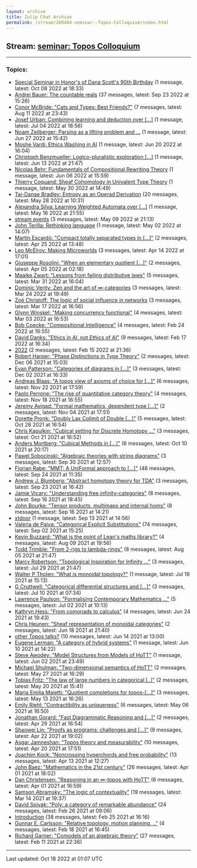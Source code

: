 ```yaml
---
layout: archive
title: Zulip Chat Archive
permalink: /stream/269484-seminar:-Topos-Colloquium/index.html
---
```


## Stream: [seminar: Topos Colloquium](https://mattecapu.github.io/ct-zulip-archive/stream/269484-seminar:-Topos-Colloquium/index.html)
---

### Topics:

* [Special Seminar in Honor's of Dana Scott's 90th Birthday](topic/topic_Special.20Seminar.20in.20Honor's.20of.20Dana.20Scott's.2090th.20Birthday.html) (1 message, latest: Oct 08 2022 at 18:33)
* [Andrej Bauer: The countable reals](topic/topic_Andrej.20Bauer.3A.20The.20countable.20reals.html) (37 messages, latest: Sep 23 2022 at 15:26)
* [Conor McBride: "Cats and Types: Best Friends?"](topic/topic_Conor.20McBride.3A.20.22Cats.20and.20Types.3A.20Best.20Friends.3F.22.html) (7 messages, latest: Aug 11 2022 at 23:43)
* [Josef Urban: Combining learning and deduction over \[...\]](topic/topic_Josef.20Urban.3A.20Combining.20learning.20and.20deduction.20over.20.5B.2E.2E.2E.5D.html) (1 message, latest: Jul 04 2022 at 18:56)
* [Noam Zeilberger: Parsing as a lifting problem and ...](topic/topic_Noam.20Zeilberger.3A.20Parsing.20as.20a.20lifting.20problem.20and.20.2E.2E.2E.html) (1 message, latest: Jun 27 2022 at 15:42)
* [Moshe Vardi: Ethics Washing in AI](topic/topic_Moshe.20Vardi.3A.20Ethics.20Washing.20in.20AI.html) (1 message, latest: Jun 20 2022 at 16:04)
* [Christoph Benzmueller: Logico-pluralistic exploration \[...\]](topic/topic_Christoph.20Benzmueller.3A.20Logico-pluralistic.20exploration.20.5B.2E.2E.2E.5D.html) (1 message, latest: Jun 13 2022 at 21:47)
* [Nicolas Behr: Fundamentals of Compositional Rewriting Theory](topic/topic_Nicolas.20Behr.3A.20Fundamentals.20of.20Compositional.20Rewriting.20Theory.html) (1 message, latest: Jun 06 2022 at 15:59)
* [Thierry Coquand: Sheaf Cohomology in Univalent Type Theory](topic/topic_Thierry.20Coquand.3A.20Sheaf.20Cohomology.20in.20Univalent.20Type.20Theory.html) (1 message, latest: May 30 2022 at 14:49)
* [Tai-Danae Bradley: Entropy as an Operad Derivation](topic/topic_Tai-Danae.20Bradley.3A.20Entropy.20as.20an.20Operad.20Derivation.html) (20 messages, latest: May 28 2022 at 10:31)
* [Alexandra Silva: Learning Weighted Automata over \[...\]](topic/topic_Alexandra.20Silva.3A.20Learning.20Weighted.20Automata.20over.20.5B.2E.2E.2E.5D.html) (1 message, latest: May 16 2022 at 21:55)
* [stream events](topic/topic_stream.20events.html) (3 messages, latest: May 09 2022 at 21:13)
* [John Terilla: Rethinking language](topic/topic_John.20Terilla.3A.20Rethinking.20language.html) (1 message, latest: May 02 2022 at 14:07)
* [Martín Escardó: "Compact totally separated types in \[...\]"](topic/topic_Mart.C3.ADn.20Escard.C3.B3.3A.20.22Compact.20totally.20separated.20types.20in.20.5B.2E.2E.2E.5D.22.html) (2 messages, latest: Apr 25 2022 at 13:48)
* [Leo McElroy: Making Microworlds](topic/topic_Leo.20McElroy.3A.20Making.20Microworlds.html) (3 messages, latest: Apr 14 2022 at 17:01)
* [Giuseppe Rosolini: "When an elementary quotient \[...\]"](topic/topic_Giuseppe.20Rosolini.3A.20.22When.20an.20elementary.20quotient.20.5B.2E.2E.2E.5D.22.html) (2 messages, latest: Apr 05 2022 at 02:18)
* [Maaike Zwart: "Lessons from failing distributive laws"](topic/topic_Maaike.20Zwart.3A.20.22Lessons.20from.20failing.20distributive.20laws.22.html) (5 messages, latest: Mar 31 2022 at 16:04)
* [Dominic Verity: Zen and the art of ∞-categories](topic/topic_Dominic.20Verity.3A.20Zen.20and.20the.20art.20of.20.E2.88.9E-categories.html) (3 messages, latest: Mar 24 2022 at 19:49)
* [Zoé Christoff: The logic of social influence in networks](topic/topic_Zo.C3.A9.20Christoff.3A.20The.20logic.20of.20social.20influence.20in.20networks.html) (3 messages, latest: Mar 17 2022 at 16:56)
* [Glynn Winskel: "Making concurrency functional"](topic/topic_Glynn.20Winskel.3A.20.22Making.20concurrency.20functional.22.html) (4 messages, latest: Mar 03 2022 at 16:53)
* [Bob Coecke: "Compositional Intelligence"](topic/topic_Bob.20Coecke.3A.20.22Compositional.20Intelligence.22.html) (4 messages, latest: Feb 24 2022 at 16:55)
* [David Danks: "Ethics in AI, not Ethics of AI"](topic/topic_David.20Danks.3A.20.22Ethics.20in.20AI.2C.20not.20Ethics.20of.20AI.22.html) (9 messages, latest: Feb 17 2022 at 16:34)
* [2022](topic/topic_2022.html) (2 messages, latest: Feb 15 2022 at 21:36)
* [Robert Harper: "Phase Distinctions in Type Theory"](topic/topic_Robert.20Harper.3A.20.22Phase.20Distinctions.20in.20Type.20Theory.22.html) (2 messages, latest: Dec 06 2021 at 15:03)
* [Evan Patterson: "Categories of diagrams in \[...\]"](topic/topic_Evan.20Patterson.3A.20.22Categories.20of.20diagrams.20in.20.5B.2E.2E.2E.5D.22.html) (3 messages, latest: Dec 02 2021 at 16:33)
* [Andreas Blaas: "A topos view of axioms of choice for \[...\]"](topic/topic_Andreas.20Blaas.3A.20.22A.20topos.20view.20of.20axioms.20of.20choice.20for.20.5B.2E.2E.2E.5D.22.html) (6 messages, latest: Nov 22 2021 at 17:59)
* [Paolo Perrone: "The rise of quantitative category theory"](topic/topic_Paolo.20Perrone.3A.20.22The.20rise.20of.20quantitative.20category.20theory.22.html) (4 messages, latest: Nov 18 2021 at 16:55)
* [Jeremy Avigad: "Formal mathematics, dependent type \[...\]"](topic/topic_Jeremy.20Avigad.3A.20.22Formal.20mathematics.2C.20dependent.20type.20.5B.2E.2E.2E.5D.22.html) (2 messages, latest: Nov 04 2021 at 17:51)
* [Dorette Pronk: "Doubly Lax Colimit of Double \[...\]"](topic/topic_Dorette.20Pronk.3A.20.22Doubly.20Lax.20Colimit.20of.20Double.20.5B.2E.2E.2E.5D.22.html) (5 messages, latest: Oct 28 2021 at 16:54)
* [Chris Kapulkin: "Cubical setting for Discrete Homotopy ..."](topic/topic_Chris.20Kapulkin.3A.20.22Cubical.20setting.20for.20Discrete.20Homotopy.20.2E.2E.2E.22.html) (3 messages, latest: Oct 21 2021 at 16:52)
* [Anders Mortberg: "Cubical Methods in \[...\]"](topic/topic_Anders.20Mortberg.3A.20.22Cubical.20Methods.20in.20.5B.2E.2E.2E.5D.22.html) (6 messages, latest: Oct 10 2021 at 20:17)
* [Pawel Sobocinski: "Algebraic theories with string diagrams"](topic/topic_Pawel.20Sobocinski.3A.20.22Algebraic.20theories.20with.20string.20diagrams.22.html) (3 messages, latest: Sep 30 2021 at 12:57)
* [Florian Rabe: "MMT: A UniFormal approach to \[...\]"](topic/topic_Florian.20Rabe.3A.20.22MMT.3A.20A.20UniFormal.20approach.20to.20.5B.2E.2E.2E.5D.22.html) (48 messages, latest: Sep 24 2021 at 11:35)
* [Andrew J. Blumberg: "Abstract homotopy theory for TDA"](topic/topic_Andrew.20J.2E.20Blumberg.3A.20.22Abstract.20homotopy.20theory.20for.20TDA.22.html) (3 messages, latest: Sep 23 2021 at 16:42)
* [Jamie Vicary: "Understanding free infinity-categories"](topic/topic_Jamie.20Vicary.3A.20.22Understanding.20free.20infinity-categories.22.html) (8 messages, latest: Sep 16 2021 at 18:45)
* [John Bourke: "Tensor products, multimaps and internal homs"](topic/topic_John.20Bourke.3A.20.22Tensor.20products.2C.20multimaps.20and.20internal.20homs.22.html) (8 messages, latest: Sep 16 2021 at 14:21)
* [xtdoor](topic/topic_xtdoor.html) (1 message, latest: Sep 13 2021 at 14:56)
* [Valeria de Paiva: "Categorical Explicit Substitutions"](topic/topic_Valeria.20de.20Paiva.3A.20.22Categorical.20Explicit.20Substitutions.22.html) (74 messages, latest: Sep 02 2021 at 15:25)
* [Kevin Buzzard: "What is the point of Lean's maths library?"](topic/topic_Kevin.20Buzzard.3A.20.22What.20is.20the.20point.20of.20Lean's.20maths.20library.3F.22.html) (4 messages, latest: Aug 09 2021 at 19:56)
* [Todd Trimble: "From 2-rigs to lambda-rings"](topic/topic_Todd.20Trimble.3A.20.22From.202-rigs.20to.20lambda-rings.22.html) (8 messages, latest: Aug 05 2021 at 21:47)
* [Marcy Robertson: "Topological Inspiration for Infinity ..."](topic/topic_Marcy.20Robertson.3A.20.22Topological.20Inspiration.20for.20Infinity.20.2E.2E.2E.22.html) (3 messages, latest: Jul 29 2021 at 21:47)
* [Walter P Tholen: "What is monoidal topology?"](topic/topic_Walter.20P.20Tholen.3A.20.22What.20is.20monoidal.20topology.3F.22.html) (1 message, latest: Jul 19 2021 at 15:13)
* [G Cruttwell: "Categorical differential structures and \[...\]"](topic/topic_G.20Cruttwell.3A.20.22Categorical.20differential.20structures.20and.20.5B.2E.2E.2E.5D.22.html) (3 messages, latest: Jul 10 2021 at 07:34)
* [Lawrence Paulson: "Formalising Contemporary Mathematics ..."](topic/topic_Lawrence.20Paulson.3A.20.22Formalising.20Contemporary.20Mathematics.20.2E.2E.2E.22.html) (5 messages, latest: Jul 02 2021 at 10:13)
* [Kathryn Hess: "From comonads to calculus"](topic/topic_Kathryn.20Hess.3A.20.22From.20comonads.20to.20calculus.22.html) (4 messages, latest: Jun 24 2021 at 19:43)
* [Chris Heunen: "Sheaf representation of monoidal categories"](topic/topic_Chris.20Heunen.3A.20.22Sheaf.20representation.20of.20monoidal.20categories.22.html) (2 messages, latest: Jun 18 2021 at 21:40)
* [other Topos talks?](topic/topic_other.20Topos.20talks.3F.html) (10 messages, latest: Jun 14 2021 at 13:00)
* [Eugene Lerman: "A category of hybrid systems"](topic/topic_Eugene.20Lerman.3A.20.22A.20category.20of.20hybrid.20systems.22.html) (1 message, latest: Jun 10 2021 at 14:22)
* [Steve Awodey: "Model Structures from Models of HoTT"](topic/topic_Steve.20Awodey.3A.20.22Model.20Structures.20from.20Models.20of.20HoTT.22.html) (1 message, latest: Jun 02 2021 at 23:49)
* [Michael Shulman: "Two-dimensional semantics of HoTT"](topic/topic_Michael.20Shulman.3A.20.22Two-dimensional.20semantics.20of.20HoTT.22.html) (2 messages, latest: May 27 2021 at 16:29)
* [Tobias Fritz: "The law of large numbers in categorical \[..\]"](topic/topic_Tobias.20Fritz.3A.20.22The.20law.20of.20large.20numbers.20in.20categorical.20.5B.2E.2E.5D.22.html) (2 messages, latest: May 20 2021 at 15:41)
* [Maria Emilia Maietti: "Quotient completions for topos-\[...\]"](topic/topic_Maria.20Emilia.20Maietti.3A.20.22Quotient.20completions.20for.20topos-.5B.2E.2E.2E.5D.22.html) (3 messages, latest: May 13 2021 at 16:26)
* [Emily Riehl: "Contractibility as uniqueness"](topic/topic_Emily.20Riehl.3A.20.22Contractibility.20as.20uniqueness.22.html) (6 messages, latest: May 06 2021 at 16:50)
* [Jonathan Gorard: "Fast Diagrammatic Reasoning and \[...\]"](topic/topic_Jonathan.20Gorard.3A.20.22Fast.20Diagrammatic.20Reasoning.20and.20.5B.2E.2E.2E.5D.22.html) (2 messages, latest: Apr 29 2021 at 16:54)
* [Shaowei Lin: "Proofs as programs: challenges and \[...\]"](topic/topic_Shaowei.20Lin.3A.20.22Proofs.20as.20programs.3A.20challenges.20and.20.5B.2E.2E.2E.5D.22.html) (9 messages, latest: Apr 22 2021 at 19:02)
* [Asgar Jamneshan: "Topos theory and measurability"](topic/topic_Asgar.20Jamneshan.3A.20.22Topos.20theory.20and.20measurability.22.html) (10 messages, latest: Apr 20 2021 at 17:51)
* [Joachim Kock: "Noncrossing hyperchords and free probability"](topic/topic_Joachim.20Kock.3A.20.22Noncrossing.20hyperchords.20and.20free.20probability.22.html) (13 messages, latest: Apr 13 2021 at 12:27)
* [John Baez: "Mathematics in the 21st century"](topic/topic_John.20Baez.3A.20.22Mathematics.20in.20the.2021st.20century.22.html) (26 messages, latest: Apr 01 2021 at 18:02)
* [Dan Christensen: "Reasoning in an ∞-topos with HoTT"](topic/topic_Dan.20Christensen.3A.20.22Reasoning.20in.20an.20.E2.88.9E-topos.20with.20HoTT.22.html) (6 messages, latest: Apr 01 2021 at 16:59)
* [Samson Abramsky: "The logic of contextuality"](topic/topic_Samson.20Abramsky.3A.20.22The.20logic.20of.20contextuality.22.html) (19 messages, latest: Mar 14 2021 at 19:37)
* [David Spivak: “Poly: a category of remarkable abundance”](topic/topic_David.20Spivak.3A.20.E2.80.9CPoly.3A.20a.20category.20of.20remarkable.20abundance.E2.80.9D.html) (24 messages, latest: Feb 26 2021 at 09:06)
* [Introduction](topic/topic_Introduction.html) (38 messages, latest: Feb 25 2021 at 16:16)
* [Gunnar E. Carlsson: "Relative topology, motion planning, .."](topic/topic_Gunnar.20E.2E.20Carlsson.3A.20.22Relative.20topology.2C.20motion.20planning.2C.20.2E.2E.22.html) (4 messages, latest: Feb 18 2021 at 16:45)
* [Richard Garner: "Comodels of an algebraic theory"](topic/topic_Richard.20Garner.3A.20.22Comodels.20of.20an.20algebraic.20theory.22.html) (27 messages, latest: Feb 11 2021 at 22:36)

<hr><p>Last updated: Oct 18 2022 at 01:07 UTC</p>